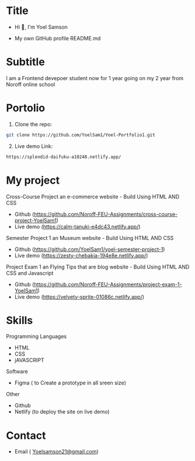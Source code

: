 # Title

- Hi 👋, I'm Yoel Samson

- My own GitHub profile README.md

# Subtitle

I am a Frontend devepoer student now for 1 year going on my 2 year from Noroff online school

# Portolio

1. Clone the repo:

```bash
git clone https://github.com/YoelSam1/Yoel-Portfolio1.git
```

2. Live demo Link:

```bash
https://splendid-daifuku-a10248.netlify.app/
```

# My project

Cross-Course Project an e-commerce website - Build Using HTML AND CSS

- Github (https://github.com/Noroff-FEU-Assignments/cross-course-project-YoelSam1)
- Live demo (https://calm-tanuki-e4dc43.netlify.app/)

Semester Project 1 an Museum website - Build Using HTML AND CSS

- Github (https://github.com/YoelSam1/yoel-semester-project-1)
- Live demo (https://zesty-chebakia-194e8e.netlify.app/)

Project Exam 1 an Flying Tips that are blog website - Build Using HTML AND CSS and Javascript

- Github (https://github.com/Noroff-FEU-Assignments/project-exam-1-YoelSam1)
- Live demo (https://velvety-sprite-01086c.netlify.app/)

# Skills

Programming Languages

- HTML
- CSS
- jAVASCRIPT

Software

- Figma ( to Create a prototype in all sreen size)

Other

- Github
- Netlify (to deploy the site on live demo)

# Contact

- Email ( Yoelsamson21@gmail.com)
